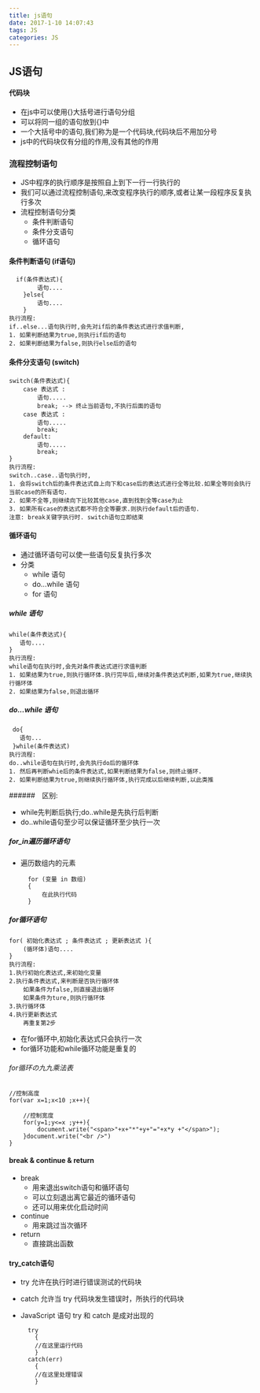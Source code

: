 ```yaml
---
title: js语句
date: 2017-1-10 14:07:43
tags: JS
categories: JS
---
```


## JS语句
#### 代码块
- 在js中可以使用{}大括号进行语句分组
- 可以将同一组的语句放到{}中
- 一个大括号中的语句,我们称为是一个代码块,代码块后不用加分号
- js中的代码块仅有分组的作用,没有其他的作用

### 流程控制语句
- JS中程序的执行顺序是按照自上到下一行一行执行的
- 我们可以通过流程控制语句,来改变程序执行的顺序,或者让某一段程序反复执行多次
- 流程控制语句分类
	- 条件判断语句
	- 条件分支语句
	- 循环语句

#### 条件判断语句 (if语句)
	  if(条件表达式){
	        语句....
	    }else{
	        语句....
	    }
    执行流程:
    if..else...语句执行时,会先对if后的条件表达式进行求值判断,
    1. 如果判断结果为true,则执行if后的语句
    2. 如果判断结果为false,则执行else后的语句

#### 条件分支语句 (switch)
	switch(条件表达式){
	    case 表达式 :
	        语句.....
	        break; --> 终止当前语句,不执行后面的语句
	    case 表达式 :
	        语句.....
	        break;
	    default:
	        语句.....
	        break;
	}
	执行流程:
    switch..case..语句执行时,
    1. 会将switch后的条件表达式自上向下和case后的表达式进行全等比较.如果全等则会执行当前case的所有语句.
	2. 如果不全等,则继续向下比较其他case,直到找到全等case为止
	3. 如果所有case的表达式都不符合全等要求.则执行default后的语句.
	注意: break关键字执行时. switch语句立即结束

#### 循环语句
- 通过循环语句可以使一些语句反复执行多次
- 分类
	- while 语句
	- do...while 语句
	- for 语句

##### while 语句
	while(条件表达式){
       语句....
    }
	执行流程:
    while语句在执行时,会先对条件表达式进行求值判断
    1. 如果结果为true,则执行循环体.执行完毕后,继续对条件表达式判断,如果为true,继续执行循环体
    2. 如果结果为false,则退出循环

##### do...while 语句
	 do{
       语句...
     }while(条件表达式)
	执行流程:
    do..while语句在执行时,会先执行do后的循环体
    1. 然后再判断whie后的条件表达式,如果判断结果为false,则终止循环.
    2. 如果判断结果为true,则继续执行循环体,执行完成以后继续判断,以此类推

######　区别:
- while先判断后执行;do..while是先执行后判断
- do..while语句至少可以保证循环至少执行一次

##### for_in遍历循环语句
- 遍历数组内的元素

		for (变量 in 数组)
		{
		    在此执行代码
		}
##### for循环语句
    for( 初始化表达式 ; 条件表达式 ; 更新表达式 ){
        (循环体)语句....
    } 
    执行流程:
    1.执行初始化表达式,来初始化变量
    2.执行条件表达式,来判断是否执行循环体
        如果条件为false,则直接退出循环
        如果条件为ture,则执行循环体
    3.执行循环体
    4.执行更新表达式
        再重复第2步

- 在for循环中,初始化表达式只会执行一次
- for循环功能和while循环功能是重复的

###### for循环の九九乘法表
	//控制高度
	for(var x=1;x<10 ;x++){
		
		//控制宽度
		for(y=1;y<=x ;y++){
			document.write("<span>"+x+"*"+y+"="+x*y +"</span>");		
		}document.write("<br />")
	}

 
#### break & continue & return
- break	
	- 用来退出switch语句和循环语句
	- 可以立刻退出离它最近的循环语句
	- 还可以用来优化启动时间
- continue
	- 用来跳过当次循环
- return
	- 直接跳出函数
			
#### try_catch语句
- try 允许在执行时进行错误测试的代码块
- catch 允许当 try 代码块发生错误时，所执行的代码块
- JavaScript 语句 try 和 catch 是成对出现的

		try
		  {
		  //在这里运行代码
		  }
		catch(err)
		  {
		  //在这里处理错误
		  }

